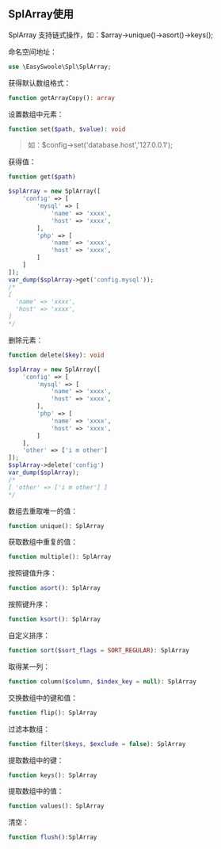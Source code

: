 ## SplArray使用

SplArray 支持链式操作，如：$array->unique()->asort()->keys();

命名空间地址：

```php
use \EasySwoole\Spl\SplArray;
```

获得默认数组格式：

```php
function getArrayCopy(): array
```

设置数组中元素：

```php
function set($path, $value): void
```

> 如：$config->set('database.host','127.0.0.1');

获得值：

```php
function get($path)
```

```php
$splArray = new SplArray([
    'config' => [
        'mysql' => [
            'name' => 'xxxx',
            'host' => 'xxxx',
        ],
        'php' => [
            'name' => 'xxxx',
            'host' => 'xxxx',
        ]
    ]
]);
var_dump($splArray->get('config.mysql'));
/*
[
  'name' => 'xxxx',
  'host' => 'xxxx',
]
*/
```

删除元素：

```php
function delete($key): void
```

```php
$splArray = new SplArray([
    'config' => [
        'mysql' => [
            'name' => 'xxxx',
            'host' => 'xxxx',
        ],
        'php' => [
            'name' => 'xxxx',
            'host' => 'xxxx',
        ]
    ],
    'other' => ['i m other']
]);
$splArray->delete('config')
var_dump($splArray);
/*
[ 'other' => ['i m other'] ]
*/
```

数组去重取唯一的值：

```php
function unique(): SplArray
```

获取数组中重复的值：
```php
function multiple(): SplArray
```

按照键值升序：
```php
function asort(): SplArray
```

按照键升序：
```php
function ksort(): SplArray
```

自定义排序：
```php
function sort($sort_flags = SORT_REGULAR): SplArray
```

取得某一列：
```php
function column($column, $index_key = null): SplArray
```

交换数组中的键和值：
```php
function flip(): SplArray
```

过滤本数组：
```php
function filter($keys, $exclude = false): SplArray
```

提取数组中的键：
```php
function keys(): SplArray
```

提取数组中的值：
```php
function values(): SplArray
```

清空：
```php
function flush():SplArray
```

